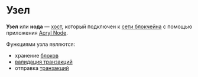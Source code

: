 # Узел

**Узел** или **нода** — [хост](https://ru.wikipedia.org/wiki/Хост), который подключен к [сети блокчейна](/blockchain/blockchain-network.md) с помощью приложения [Acryl Node](https://github.com/acrylplatform/Acryl).

Функциями узла являются:

* хранение [блоков](/blockchain/block.md)
* [валидация транзакций](/blockchain/transaction/transaction-validation.md)
* отправка [транзакций](/blockchain/transaction.md)
